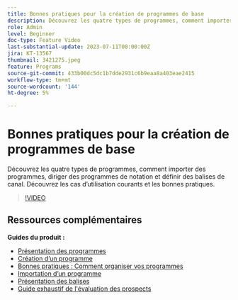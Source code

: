 ```yaml
---
title: Bonnes pratiques pour la création de programmes de base
description: Découvrez les quatre types de programmes, comment importer des programmes, diriger des programmes de notation et définir des balises de canal. Découvrez les cas d’utilisation courants et les bonnes pratiques.
role: Admin
level: Beginner
doc-type: Feature Video
last-substantial-update: 2023-07-11T00:00:00Z
jira: KT-13567
thumbnail: 3421275.jpeg
feature: Programs
source-git-commit: 433b00dc5dc1b7dde2931c6b9eaa8a403eae2415
workflow-type: tm+mt
source-wordcount: '144'
ht-degree: 5%

---
```



# Bonnes pratiques pour la création de programmes de base

Découvrez les quatre types de programmes, comment importer des programmes, diriger des programmes de notation et définir des balises de canal. Découvrez les cas d’utilisation courants et les bonnes pratiques.

>[!VIDEO](https://video.tv.adobe.com/v/3421275/?learn=on)

## Ressources complémentaires

**Guides du produit :**

* [Présentation des programmes](https://experienceleague.adobe.com/docs/marketo/using/product-docs/core-marketo-concepts/programs/creating-programs/understanding-programs.html)
* [Création d’un programme](https://experienceleague.adobe.com/docs/marketo/using/product-docs/core-marketo-concepts/programs/creating-programs/create-a-program.html)
* [Bonnes pratiques : Comment organiser vos programmes](https://experienceleague.adobe.com/docs/marketo/using/product-docs/core-marketo-concepts/programs/working-with-programs/best-practice-how-to-organize-your-programs.html)
* [Importation d’un programme](https://experienceleague.adobe.com/docs/marketo/using/product-docs/core-marketo-concepts/programs/working-with-programs/import-a-program.html)
* [Présentation des balises](https://experienceleague.adobe.com/docs/marketo/using/product-docs/core-marketo-concepts/programs/working-with-programs/understanding-tags.html)
* [Guide exhaustif de l&#39;évaluation des prospects](https://business.adobe.com/resources/guides/lead-scoring.html)
